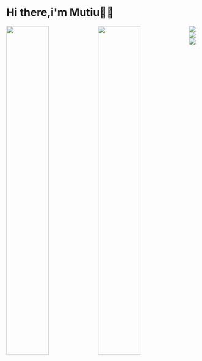 # Hi there,i'm Mutiu👋🏼
<img align='left' width='47%' src='https://github-readme-stats.vercel.app/api?username=DNLALA&show_icons=true&theme=radical' />
<img align='left' width='47%' src='https://github-readme-stats.vercel.app/api/top-langs/?username=DNLALA&hide_progress=true' />
<img align='left' src='https://img.shields.io/badge/django-%23092E20.svg?style=for-the-badge&logo=django&logoColor=white' />
<img align='left' src='https://img.shields.io/badge/DJANGO-REST-ff1709?style=for-the-badge&logo=django&logoColor=white&color=ff1709&labelColor=gray' />
<img align='left' src='https://img.shields.io/badge/Flutter-%2302569B.svg?style=for-the-badge&logo=Flutter&logoColor=white' />

